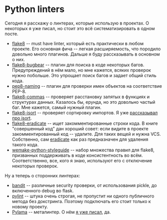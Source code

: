 # Python linters

Сегодня я расскажу о линтерах, которые использую в проектах. О некоторых я уже писал, но стоит это всё систематизировать в одном посте.

* [flake8](https://github.com/PyCQA/flake8) -- must have linter, который есть практически в любом проекте. Его основная фича -- легкая расширяемость, что породило довольно много плагинов. Дальше я буду рассказывать в основном о них.
* [flake8-bugbear](https://github.com/PyCQA/flake8-bugbear) -- плагин для поиска в коде некоторых багов. Предупреждений в нём мало, но мне кажется, всяких проверок нужно побольше. Это упрощает поиск багов и задает общий стиль кода.
* [pep8-naming](https://github.com/PyCQA/pep8-naming) -- плагин для проверки имен объектов на соответствие PEP-8.
* [flake8-commas](https://github.com/PyCQA/flake8-commas) -- проверяет расстановку запятых в функциях и структурах данных. Казалось бы, ерунда, но это довольно частый баг. Мне кажется, самый нужный плагин.
* [flake8-isort](https://github.com/gforcada/flake8-isort) -- проверяет сортировку импортов. Я уже [рассказывал про isort](https://t.me/itgram_channel/175).
* [flake8-eradicate](https://github.com/sobolevn/flake8-eradicate) -- ищет закомментированные строки кода. В книге "совершенный код" дан хороший совет: если видите в проекте закомментированный код -- удалите. Для таких вещей и нужна VCS. Собственно, сам [eradicate](https://github.com/myint/eradicate) как раз предназначен для удаления такого кода.
* [wemake-python-styleguide](https://github.com/wemake-services/wemake-python-styleguide) -- набор множества правил для flake8, призванных поддерживать в коде консистентность во всём. Соответственно, все, кого я знаю, используют его с отключение некоторых проверок.

Ну а теперь о сторонних линтерах:
* [bandit](https://github.com/PyCQA/bandit) -- различные security проверки, от использования pickle, до включенного debug во flask.
* [pylint](https://github.com/PyCQA/pylint) -- штука очень строгая, не пропустит ни одного публичного метода без докстринга. Поэтому подключать его стоит только к новому проекту.
* [Pylama](https://github.com/klen/pylama) -- металинтер. О нём [я уже писал](https://t.me/itgram_channel/250), да.
